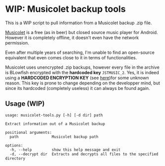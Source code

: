 # WIP: Musicolet backup tools

This is a WIP script to pull information from a Musicolet backup .zip file. 

[Musicolet](https://play.google.com/store/apps/details?id=in.krosbits.musicolet) is a free (as in beer) but closed source music player for Android. However it is completely offline, it doesn't even have the network permission. 

Even after multiple years of searching, I'm unable to find an open-source equivalent that even comes close to it in terms of functionalities.

Musicolet uses unencrypted .zip backups, however every file in the archive is BLowfish encrypted with the **hardcoded key** `JSTMUSIC_2`. Yes, it is indeed using a **HARDCODED ENCRYPTION KEY** (see [here](https://www.reddit.com/r/androidapps/comments/t9zwow/comment/i0tfpaa/))for some unknown reason. This key is prone to change depending on the developper mind, but since its hardcoded (completely useless) it can always be found again. 

## Usage (WIP)
```
usage: musicolet-tools.py [-h] [-d dir] path

Extract information out of a Musicolet backup

positional arguments:
  path               Musicolet backup path

options:
  -h, --help         show this help message and exit
  -d, --decrypt dir  Extracts and decrypts all files to the specified directory
```